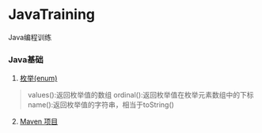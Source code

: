 # JavaTraining
Java编程训练

### Java基础
1. [枚举(enum)](./EnumTest/src/com/wangxing/Week.java)  
> values():返回枚举值的数组
ordinal():返回枚举值在枚举元素数组中的下标
name():返回枚举值的字符串，相当于toString()
2. [Maven 项目](./MavenQuickStart1/Readme.md)

